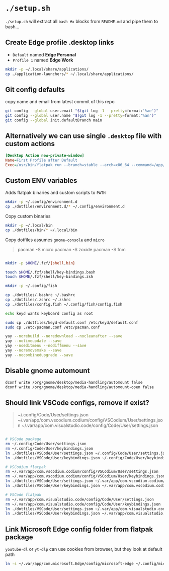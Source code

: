 # `./setup.sh`

`./setup.sh` will extract all `bash #x` blocks from `README.md` and pipe them to bash...

## Create Edge profile .desktop links

- `Default` named **Edge Personal**
- `Profile 1` named **Edge Work**

```bash #x
mkdir -p ~/.local/share/applications/
cp ./application-launchers/* ~/.local/share/applications/
```

## Git config defaults 

copy name and email from latest commit of this repo

```bash #x
git config --global user.email "$(git log -1 --pretty=format:'%ae')"
git config --global user.name "$(git log -1 --pretty=format:'%an')"
git config --global init.defaultBranch main
```

## Alternatively we can use single `.desktop` file  with custom actions
```ini
[Desktop Action new-private-window]
Name=First Profile after Default
Exec=/usr/bin/flatpak run --branch=stable --arch=x86_64 --command=/app/bin/edge com.microsoft.Edge --profile-directory="CUSTOM PROFILE DIR
```
## Custom ENV variables

Adds flatpak binaries and custom scripts to `PATH`

```bash #x
mkdir -p ~/.config/environment.d
cp ./dotfiles/environment.d/* ~/.config/environment.d
```

Copy custom binaries 

```bash #x
mkdir -p ~/.local/bin
cp ./dotfiles/bin/* ~/.local/bin
```

Copy dotfiles assumes `gnome-console` and `micro`

>   pacman -S micro 
>   pacman -S zoxide
>   pacman -S fnm


```bash #x

mkdir -p $HOME/.fzf/{shell,bin}

touch $HOME/.fzf/shell/key-bindings.bash
touch $HOME/.fzf/shell/key-bindings.zsh

mkdir -p ~/.config/fish

cp ./dotfiles/.bashrc ~/.bashrc
cp ./dotfiles/.zshrc ~/.zshrc
cp ./dotfiles/config.fish ~/.config/fish/config.fish

echo keyd wants keyboard config as root

sudo cp ./dotfiles/keyd-default.conf /etc/keyd/default.conf
sudo cp ./etc/pacman.conf /etc/pacman.conf

yay --norebuild --noredownload --nocleanafter --save
yay --notimeupdate --save
yay --noeditmenu --nodiffmenu --save
yay --noremovemake --save
yay --nocombinedupgrade --save

```


## Disable gnome automount

```bash #x
dconf write /org/gnome/desktop/media-handling/automount false
dconf write /org/gnome/desktop/media-handling/automount-open false
```

## Should link VSCode configs, remove if exist?

> ~/.config/Code/User/settings.json
> ~/.var/app/com.vscodium.codium/config/VSCodium/User/settings.json
> ~/.var/app/com.visualstudio.code/config/Code/User/settings.json

```bash

# VSCode package 
rm ~/.config/Code/User/settings.json
rm ~/.config/Code/User/keybindings.json
ln ./dotfiles/VSCode/User/settings.json ~/.config/Code/User/settings.json
ln ./dotfiles/VSCode/User/keybindings.json ~/.config/Code/User/keybindings.json

# VSCodium flatpak 
rm ~/.var/app/com.vscodium.codium/config/VSCodium/User/settings.json
rm ~/.var/app/com.vscodium.codium/config/VSCodium/User/keybindings.json
ln ./dotfiles/VSCode/User/settings.json ~/.var/app/com.vscodium.codium/config/VSCodium/User/settings.json
ln ./dotfiles/VSCode/User/keybindings.json ~/.var/app/com.vscodium.codium/config/VSCodium/User/keybindings.json

# VSCode flatpak 
rm ~/.var/app/com.visualstudio.code/config/Code/User/settings.json
rm ~/.var/app/com.visualstudio.code/config/Code/User/keybindings.json
ln ./dotfiles/VSCode/User/settings.json ~/.var/app/com.visualstudio.code/config/Code/User/settings.json
ln ./dotfiles/VSCode/User/keybindings.json ~/.var/app/com.visualstudio.code/config/Code/User/keybindings.json

```


## Link Microsoft Edge config folder from flatpak package

`youtube-dl` or `yt-dlp` can use cookies from browser, but they look at default path

```bash
ln -s ~/.var/app/com.microsoft.Edge/config/microsoft-edge ~/.config/microsoft-edge
```